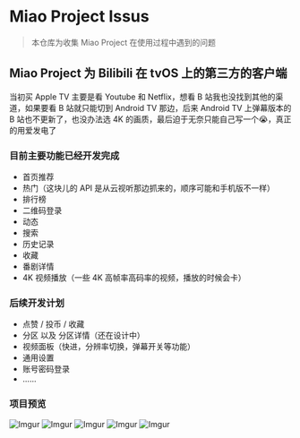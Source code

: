 # Miao Project Issus
> 本仓库为收集 Miao Project 在使用过程中遇到的问题

## Miao Project 为 Bilibili 在 tvOS 上的第三方的客户端

当初买 Apple TV 主要是看 Youtube 和 Netflix，想看 B 站我也没找到其他的渠道，如果要看 B 站就只能切到 Android TV 那边，后来 Android TV 上弹幕版本的 B 站也不更新了，也没办法选 4K 的画质，最后迫于无奈只能自己写一个😭，真正的用爱发电了

### 目前主要功能已经开发完成
- 首页推荐
- 热门（这块儿的 API 是从云视听那边抓来的，顺序可能和手机版不一样）
- 排行榜
- 二维码登录
- 动态
- 搜索
- 历史记录
- 收藏
- 番剧详情
- 4K 视频播放（一些 4K 高帧率高码率的视频，播放的时候会卡）

### 后续开发计划
- 点赞 / 投币 / 收藏
- 分区 以及 分区详情（还在设计中）
- 视频面板（快进，分辨率切换，弹幕开关等功能）
- 通用设置
- 账号密码登录
- ......

### 项目预览
![Imgur](https://i.imgur.com/oSLTmUd.jpg?1)
![Imgur](https://i.imgur.com/0JnXlu9.jpg?1)
![Imgur](https://i.imgur.com/htKrYHs.jpg?1)
![Imgur](https://i.imgur.com/7CmE93q.jpg?1)
![Imgur](https://i.imgur.com/QRn6YHv.jpg?1)
